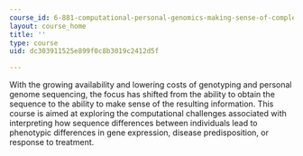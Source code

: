```yaml
---
course_id: 6-881-computational-personal-genomics-making-sense-of-complete-genomes-spring-2016
layout: course_home
title: ''
type: course
uid: dc303911525e899f0c8b3019c2412d5f

---
```

With the growing availability and lowering costs of genotyping and personal genome sequencing, the focus has shifted from the ability to obtain the sequence to the ability to make sense of the resulting information. This course is aimed at exploring the computational challenges associated with interpreting how sequence differences between individuals lead to phenotypic differences in gene expression, disease predisposition, or response to treatment.
